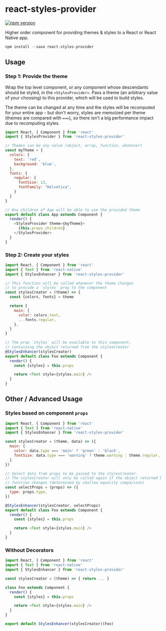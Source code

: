 react-styles-provider
=====================

[![npm version](https://img.shields.io/npm/v/react-styles-provider.svg?style=flat-square)](https://www.npmjs.com/package/react-styles-provider)

Higher order component for providing themes & styles to a React or React Native app.

```js
npm install --save react-styles-provider
```

## Usage

### Step 1: Provide the theme

Wrap the top level component, or any component whose descendants should be styled, in the `<StylesProvider>`. Pass a theme (an arbitrary value of your choosing) to this provider, which will be used to build styles.

The theme can be changed at any time and the styles will be recomputed for your entire app - but don't worry, styles are memoized per theme (themes are compared with `===`), so there isn't a big performance impact due to recomputing styles.

```js
import React, { Component } from 'react'
import { StylesProvider } from 'react-styles-provider'

// Themes can be any value (object, array, function, whatever)
const myTheme = {
  colors: {
    text: 'red',
    background: 'blue',
  },
  fonts: {
    regular: {
      fontSize: 13,
      fontFamily: "Helvetica",
    }
  }
}

// Any children of App will be able to use the provided theme
export default class App extends Component {
  render() {
    <StylesProvider theme={myTheme}>
      {this.props.children}
    </StylesProvider>
  }
}
```

### Step 2: Create your styles

```js
import React, { Component } from 'react'
import { Text } from 'react-native'
import { StylesEnhancer } from 'react-styles-provider'

// This function will be called whenever the theme changes
// to provide a `styles` prop to the component
const stylesCreator = (theme) => {
  const {colors, fonts} = theme

  return {
    main: {
      color: colors.text,
      ...fonts.regular,
    },
  }
}

// The prop `styles` will be available to this component,
// containing the object returned from the stylesCreator
@StylesEnhancer(stylesCreator)
export default class Foo extends Component {
  render() {
    const {styles} = this.props

    return <Text style={styles.main} />
  }
}
```

## Other / Advanced Usage

### Styles based on component `props`

```js
import React, { Component } from 'react'
import { Text } from 'react-native'
import { StylesEnhancer } from 'react-styles-provider'

const stylesCreator = (theme, data) => ({
  main: {
    color: data.type === 'main' ? 'green' : 'black',
    fontSize: data.type === 'warning' ? theme.warning : theme.regular,
  }
})

// Select data from props to be passed to the stylesCreator.
// The stylesCreator will only be called again if the object returned by this
// function changes (determined by shallow equality comparison)
const selectProps = (props) => ({
  type: props.type,
})

@StylesEnhancer(stylesCreator, selectProps)
export default class Foo extends Component {
  render() {
    const {styles} = this.props

    return <Text style={styles.main} />
  }
}
```

### Without Decorators

```js
import React, { Component } from 'react'
import { Text } from 'react-native'
import { StylesEnhancer } from 'react-styles-provider'

const stylesCreator = (theme) => { return ... }

class Foo extends Component {
  render() {
    const {styles} = this.props

    return <Text style={styles.main} />
  }
}

export default StylesEnhancer(stylesCreator)(Foo)
```
